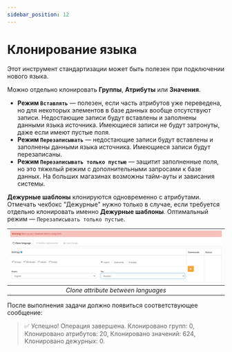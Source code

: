 ```yaml
---
sidebar_position: 12
---
```


# Клонирование языка

Этот инструмент стандартизации может быть полезен при подключении нового языка.

Можно отдельно клонировать **Группы**, **Атрибуты** или **Значения**.

- **Режим `Вставлять`** — полезен, если часть атрибутов уже переведена, но для некоторых элементов в базе данных вообще отсутствуют записи. Недостающие записи будут вставлены и заполнены данными языка источника. Имеющиеся записи не будут затронуты, даже если имеют пустые поля.
- **Режим `Перезаписывать`** — недостающие записи будут вставлены и заполнены данными языка источника. Имеющиеся записи будут перезаписаны.
- **Режим `Перезаписывать только пустые`** — защитит заполненные поля, но это тяжелый режим с дополнительными запросами к базе данных. На больших магазинах возможны тайм-ауты и зависания системы.

**Дежурные шаблоны** клонируются одновременно с атрибутами. Отмечать чекбокс "Дежурные" нужно только в случае, если требуется отдельно клонировать именно **Дежурные шаблоны**. Оптимальный режим — `Перезаписывать только пустые`.

| ![Clone](/img/tutorial/clone.png) |
|:--:|
| *Clone attribute between languages* |

После выполнения задачи должно появиться соответствующее сообщение:

> ✅ Успешно! Операция завершена. Клонировано групп: 0, Клонировано атрибутов: 20, Клонировано значений: 624, Клонировано дежурных: 0.
